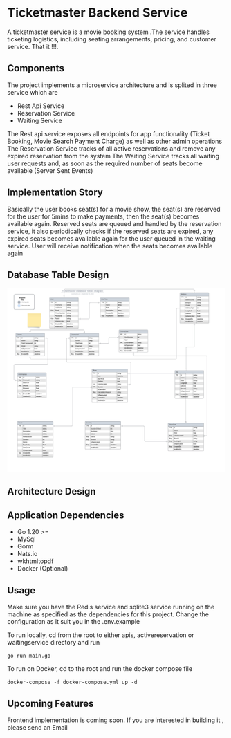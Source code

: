 # Ticketmaster Backend Service

A ticketmaster service is a movie booking system .The service handles ticketing logistics, including seating arrangements, pricing, and customer service. That it !!!.

## Components
The project implements a microservice architecture and is splited in three service which are 

* Rest Api Service
* Reservation Service
* Waiting Service

The Rest api service exposes all endpoints for app functionality (Ticket Booking, Movie Search Payment Charge) as well as other admin operations
The Reservation Service tracks of all active reservations and remove any expired reservation from the system
The Waiting Service tracks all waiting user requests and, as soon as the required number of seats become available (Server Sent Events)

## Implementation Story
Basically the user books seat(s) for a movie show, the seat(s) are reserved for the user for 5mins to make payments, then the seat(s) becomes available again. Reserved seats are queued and handled by the reservation service, it also periodically checks if the reserved seats are expired, any expired seats becomes available again for the user queued in the waiting service. User will receive notification when the seats becomes available again

## Database Table Design
![alt text](<Ticketmaster Database Tables Diagram.jpeg>)

## Architecture Design

## Application Dependencies
* Go 1.20 >=
* MySql
* Gorm
* Nats.io
* wkhtmltopdf
* Docker (Optional)

## Usage
Make sure you have the Redis service and sqlite3 service running on the machine as specified as the dependencies for this project. Change the configuration as it suit you in the .env.example

To run locally, cd from the root to either apis, activereservation or waitingservice directory and run 

```
go run main.go
```

To run on Docker, cd to the root and run the docker compose file 

```
docker-compose -f docker-compose.yml up -d
```

## Upcoming Features
Frontend implementation is coming soon. If you are interested in building it , please send an Email


